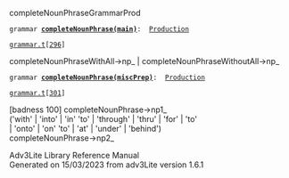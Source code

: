 <span class="title">completeNounPhrase</span><span class="type">GrammarProd</span>

`grammar `**[`completeNounPhrase(main)`](../object/completeNounPhrase(main).html)**` :   `[`Production`](../object/Production.html)

[`grammar.t`](../file/grammar.t.html)`[`[`296`](../source/grammar.t.html#296)`]`

<div class="gramrule">

completeNounPhraseWithAll-\>np\_ \|
completeNounPhraseWithoutAll-\>np\_  

</div>

`grammar `**[`completeNounPhrase(miscPrep)`](../object/completeNounPhrase(miscPrep).html)**` :   `[`Production`](../object/Production.html)

[`grammar.t`](../file/grammar.t.html)`[`[`301`](../source/grammar.t.html#301)`]`

<div class="gramrule">

\[badness 100\] completeNounPhrase-\>np1\_  
('with' \| 'into' \| 'in' 'to' \| 'through' \| 'thru' \| 'for' \| 'to'  
\| 'onto' \| 'on' 'to' \| 'at' \| 'under' \| 'behind')  
completeNounPhrase-\>np2\_  

</div>

<div class="ftr">

Adv3Lite Library Reference Manual  
Generated on 15/03/2023 from adv3Lite version 1.6.1

</div>
